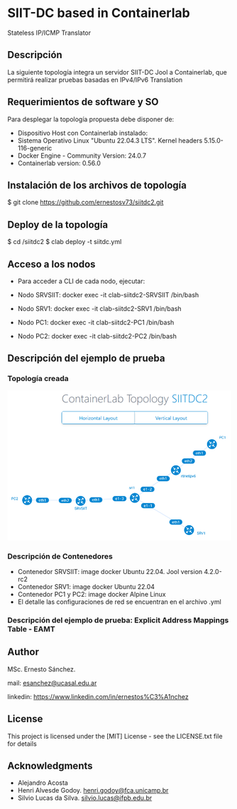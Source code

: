 # SIIT-DC based in Containerlab
  Stateless IP/ICMP Translator 

## Descripción
La siguiente topología integra un servidor SIIT-DC Jool a Containerlab, que permitirá realizar pruebas basadas en IPv4/IPv6 Translation

## Requerimientos de software y SO

Para desplegar la topología propuesta debe disponer de:

* Dispositivo Host con Containerlab instalado:
* Sistema Operativo Linux "Ubuntu 22.04.3 LTS". Kernel headers 5.15.0-116-generic
* Docker Engine - Community Version: 24.0.7
* Containerlab version: 0.56.0

## Instalación de los archivos de topología

$ git clone https://github.com/ernestosv73/siitdc2.git

## Deploy de la topología

$ cd /siitdc2
$ clab deploy -t siitdc.yml

## Acceso a los nodos

* Para acceder a CLI de cada nodo, ejecutar: 

* Nodo SRVSIIT:  docker exec -it clab-siitdc2-SRVSIIT /bin/bash
* Nodo SRV1:     docker exec -it clab-siitdc2-SRV1 /bin/bash
* Nodo PC1:      docker exec -it clab-siitdc2-PC1 /bin/bash
* Nodo PC2:      docker exec -it clab-siitdc2-PC2 /bin/bash

## Descripción del ejemplo de prueba 
### Topología creada
![Alt text](images/toposiitdc.png)

### Descripción de Contenedores
* Contenedor SRVSIIT: image docker Ubuntu 22.04. Jool version 4.2.0-rc2
* Contenedor SRV1: image docker Ubuntu 22.04
* Contenedor PC1 y PC2: image docker Alpine Linux
* El detalle las configuraciones de red se encuentran en el archivo .yml

### Descripción del ejemplo de prueba: Explicit Address Mappings Table - EAMT



## Author

MSc. Ernesto Sánchez. 

mail: esanchez@ucasal.edu.ar

linkedin: https://www.linkedin.com/in/ernestos%C3%A1nchez


## License

This project is licensed under the [MIT] License - see the LICENSE.txt file for details

## Acknowledgments

* Alejandro Acosta
* Henri Alvesde Godoy. henri.godoy@fca.unicamp.br
* Silvio Lucas da Silva. silvio.lucas@ifpb.edu.br 
